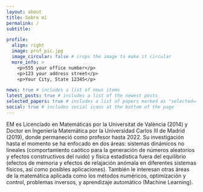 ```yaml
---
layout: about
title: Sobre mí
permalink: /
subtitle:

profile:
  align: right
  image: prof_pic.jpg
  image_circular: false # crops the image to make it circular
  more_info: >
    <p>555 your office number</p>
    <p>123 your address street</p>
    <p>Your City, State 12345</p>

news: true # includes a list of news items
latest_posts: true # includes a list of the newest posts
selected_papers: true # includes a list of papers marked as "selected={true}"
social: true # includes social icons at the bottom of the page
---
```


EM es Licenciado en Matemáticas por la Universitat de València (2014) y Doctor en Ingeniería Matemática por la Universidad Carlos III de Madrid (2019), donde permaneció como profesor hasta 2022. Su investigación hasta el momento se ha enfocado en dos áreas: sistemas dinámicos no lineales (comportamiento caótico para la generación de números aleatorios y efectos constructivos del ruido) y física estadística fuera del equilibrio (efectos de memoria y efectos de relajación anómala en diferentes sistemas físicos, así como posibles aplicaciones). También le interesan otras áreas de la matemática aplicada como los métodos numéricos, optimización y control, problemas inversos, y aprendizaje automático (Machine Learning).
